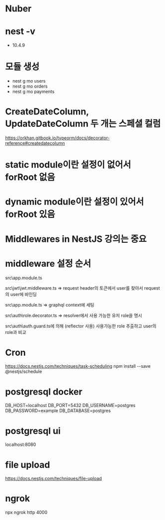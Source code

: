 # Nuber

# nest -v <br/>

- 10.4.9

# 모듈 생성

- nest g mo users
- nest g mo orders
- nest g mo payments

# CreateDateColumn, UpdateDateColumn 두 개는 스페셜 컬럼

https://orkhan.gitbook.io/typeorm/docs/decorator-reference#createdatecolumn

# static module이란 설정이 없어서 forRoot 없음

# dynamic module이란 설정이 있어서 forRoot 있음

# Middlewares in NestJS 강의는 중요

# middleware 설정 순서

src\app.module.ts

src\jwt\jwt.middleware.ts => request header의 토큰에서 user를 찾아서 request의 user에 바인딩

src\app.module.ts => graphql context에 세팅

src\auth\role.decorator.ts => resolver에서 사용 가능한 유저 role을 명시

src\auth\auth.guard.ts에 의해 (reflector 사용) 사용가능한 role 추출하고 user의 role과 비교

# Cron

https://docs.nestjs.com/techniques/task-scheduling
npm install --save @nestjs/schedule

# postgresql docker

DB_HOST=localhost
DB_PORT=5432
DB_USERNAME=postgres
DB_PASSWORD=example
DB_DATABASE=postgres

# postgresql ui

localhost:8080

# file upload

https://docs.nestjs.com/techniques/file-upload

# ngrok

npx ngrok http 4000
